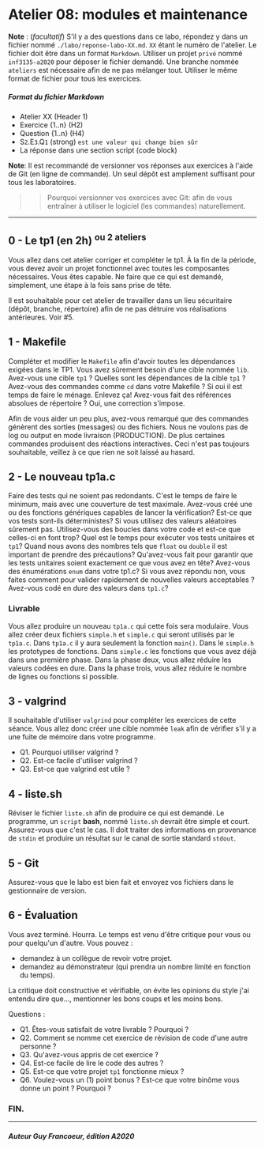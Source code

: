 # Atelier 08: modules et maintenance

**Note** : (_facultatif_) S'il y a des questions dans ce labo, répondez y dans un fichier nommé
`./labo/reponse-labo-XX.md`. `XX` étant le numéro de l'atelier. Le fichier doit être dans un format `Markdown`. 
Utiliser un projet `privé` nommé `inf3135-a2020` pour déposer le fichier demandé.
Une branche nommée `ateliers` est nécessaire afin de ne pas mélanger tout.
Utiliser le même format de fichier pour tous les exercices.

##### Format du fichier Markdown
 + Atelier XX (Header 1)
 + Exercice {1..n} (H2)
 + Question {1..n} (H4)
 + S`2`.E`3`.Q`1` (strong) `est une valeur qui change bien sûr`
 + La réponse dans une section script (code block)

**Note**: Il est recommandé de versionner vos réponses aux exercices à l'aide
de Git (en ligne de commande). Un seul dépôt est amplement suffisant pour tous les laboratoires.

 > > Pourquoi versionner vos exercices avec Git: afin de
vous entraîner à utiliser le logiciel (les commandes) naturellement.
----

## 0 - Le tp1 (en 2h) <sup>ou 2 ateliers</sup>

Vous allez dans cet atelier corriger et compléter le tp1.  À la fin de la période, vous devez avoir un projet
fonctionnel avec toutes les composantes nécessaires. Vous êtes capable.  Ne faire que ce qui est demandé, simplement, une étape à la fois
sans prise de tête.

Il est souhaitable pour cet atelier de travailler dans un lieu sécuritaire (dépôt, branche, répertoire) afin de ne pas détruire
vos réalisations antérieures. Voir #5.

## 1 - Makefile

Compléter et modifier le `Makefile` afin d'avoir toutes les dépendances exigées dans le TP1. Vous avez sûrement
besoin d'une cible nommée `lib`. Avez-vous une cible `tp1` ? Quelles sont les dépendances de la cible `tp1` ?
Avez-vous des commandes comme `cd` dans votre Makefile ?  Si oui il est temps de faire le ménage. Enlevez ça!
Avez-vous fait des références absolues de répertoire ?  Oui, une correction s'impose.

Afin de vous aider un peu plus, avez-vous remarqué que des commandes génèrent des sorties (messages) ou des fichiers.  Nous 
ne voulons pas de log ou output en mode livraison (PRODUCTION).  De plus certaines commandes produisent des réactions interactives.
Ceci n'est pas toujours souhaitable, veillez à ce que rien ne soit laissé au hasard.

## 2 - Le nouveau tp1a.c

Faire des tests qui ne soient pas redondants.  C'est le temps de faire le minimum, mais avec une couverture de test maximale.
Avez-vous créé une ou des fonctions génériques capables de lancer la vérification?  Est-ce que vos tests sont-ils déterministes?
Si vous utilisez des valeurs aléatoires sûrement pas.  Utilisez-vous des boucles dans votre code et est-ce que celles-ci en font trop?
Quel est le temps pour exécuter vos tests unitaires et `tp1`? Quand nous avons des nombres tels que `float` ou `double` il est important
de prendre des précautions? Qu'avez-vous fait pour garantir que les tests unitaires soient exactement ce que vous avez en tête?  Avez-vous
des énumérations `enum` dans votre tp1.c? Si vous avez répondu non, vous faites comment pour valider rapidement de nouvelles valeurs
acceptables ? Avez-vous codé en dure des valeurs dans `tp1.c`?

### Livrable
Vous allez produire un nouveau `tp1a.c` qui cette fois sera modulaire.  Vous allez créer deux fichiers `simple.h` et `simple.c` qui
seront utilisés par le `tp1a.c`.  Dans `tp1a.c` il y aura seulement la fonction `main()`. Dans le `simple.h` les prototypes de fonctions.
Dans `simple.c` les fonctions que vous avez déjà dans une première phase.  Dans la phase deux, vous allez réduire les valeurs codées en dure.
Dans la phase trois, vous allez réduire le nombre de lignes ou fonctions si possible.

## 3 - valgrind

Il souhaitable d'utiliser `valgrind` pour compléter les exercices de cette séance. Vous allez donc créer une cible nommée `leak`
afin de vérifier s'il y a une fuite de mémoire dans votre programme.

+ Q1. Pourquoi utiliser valgrind ?
+ Q2. Est-ce facile d'utiliser valgrind ?
+ Q3. Est-ce que valgrind est utile ?

## 4 - liste.sh

Réviser le fichier `liste.sh` afin de produire ce qui est demandé. Le programme, un `script` **bash**, nommé `liste.sh` devrait être 
simple et court.  Assurez-vous que c'est le cas.  Il doit traiter des informations en provenance de `stdin` et produire un résultat sur
le canal de sortie standard `stdout`.

## 5 - Git

Assurez-vous que le labo est bien fait et envoyez vos fichiers dans le gestionnaire de version.

## 6 - Évaluation

Vous avez terminé.  Hourra.  Le temps est venu d'être critique pour vous ou pour quelqu'un d'autre. 
Vous pouvez : 
- demandez à un collègue de revoir votre projet.  
- demandez au démonstrateur (qui prendra un nombre limité en fonction du temps).

La critique doit constructive et vérifiable, on évite les opinions du style j'ai entendu dire que..., mentionner les bons coups et les moins bons.

Questions :
- Q1. Êtes-vous satisfait de votre livrable ? Pourquoi ?
- Q2. Comment se nomme cet exercice de révision de code d'une autre personne ?
- Q3. Qu'avez-vous appris de cet exercice ?
- Q4. Est-ce facile de lire le code des autres ?
- Q5. Est-ce que votre projet `tp1` fonctionne mieux ?
- Q6. Voulez-vous un (1) point bonus ? Est-ce que votre binôme vous donne un point ? Pourquoi ?

### FIN.
---

##### Auteur Guy Francoeur, édition A2020
